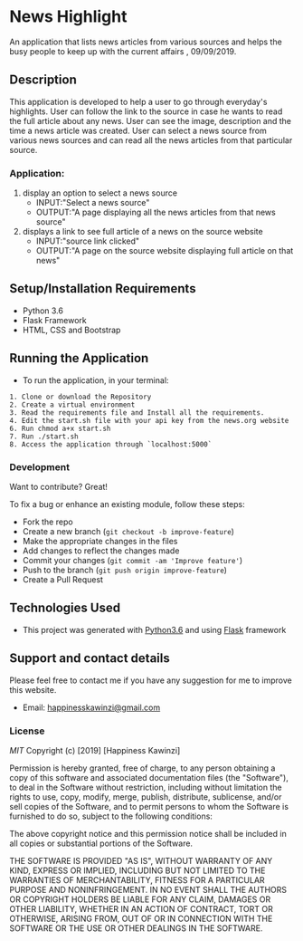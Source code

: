 # News Highlight
An application that lists news articles from various sources and helps the busy people to keep up with the current affairs , 09/09/2019.

## Description
This application is developed to help a user to go through everyday's highlights. User can follow the link to the source in case he wants to read the full article about any news. User can see the image, description and the time a news article was created. User can select a news source from various news sources and can read all the news articles from that particular source.

### Application:
1. display an option to select a news source
   - INPUT:"Select a news source"
   - OUTPUT:"A page displaying all the news articles from that news source" 
2. displays a link to see full article of a news on the source website
   - INPUT:"source link clicked"
   - OUTPUT:"A page on the source website displaying full article on that news"


## Setup/Installation Requirements
- Python 3.6
- Flask Framework
- HTML, CSS and Bootstrap

## Running the Application
   * To run the application, in your terminal:

    1. Clone or download the Repository
    2. Create a virtual environment
    3. Read the requirements file and Install all the requirements.
    4. Edit the start.sh file with your api key from the news.org website
    6. Run chmod a+x start.sh
    7. Run ./start.sh
    8. Access the application through `localhost:5000`
	
### Development
Want to contribute? Great!

To fix a bug or enhance an existing module, follow these steps:

- Fork the repo
- Create a new branch (`git checkout -b improve-feature`)
- Make the appropriate changes in the files
- Add changes to reflect the changes made
- Commit your changes (`git commit -am 'Improve feature'`)
- Push to the branch (`git push origin improve-feature`)
- Create a Pull Request 
## Technologies Used
- This project was generated with [Python3.6](https://devdocs.io/python~3.6/) and using [Flask](http://flask.pocoo.org/) framework
## Support and contact details
Please feel free to contact me if you have any suggestion for me to improve this website.
- Email: happinesskawinzi@gmail.com
### License
*MIT*
Copyright (c) [2019] [Happiness Kawinzi]

Permission is hereby granted, free of charge, to any person obtaining a copy of this software and associated documentation files (the "Software"), to deal in the Software without restriction, including without limitation the rights to use, copy, modify, merge, publish, distribute, sublicense, and/or sell copies of the Software, and to permit persons to whom the Software is furnished to do so, subject to the following conditions:

The above copyright notice and this permission notice shall be included in all copies or substantial portions of the Software.

THE SOFTWARE IS PROVIDED "AS IS", WITHOUT WARRANTY OF ANY KIND, EXPRESS OR IMPLIED, INCLUDING BUT NOT LIMITED TO THE WARRANTIES OF MERCHANTABILITY, FITNESS FOR A PARTICULAR PURPOSE AND NONINFRINGEMENT. IN NO EVENT SHALL THE AUTHORS OR COPYRIGHT HOLDERS BE LIABLE FOR ANY CLAIM, DAMAGES OR OTHER LIABILITY, WHETHER IN AN ACTION OF CONTRACT, TORT OR OTHERWISE, ARISING FROM, OUT OF OR IN CONNECTION WITH THE SOFTWARE OR THE USE OR OTHER DEALINGS IN THE SOFTWARE.
